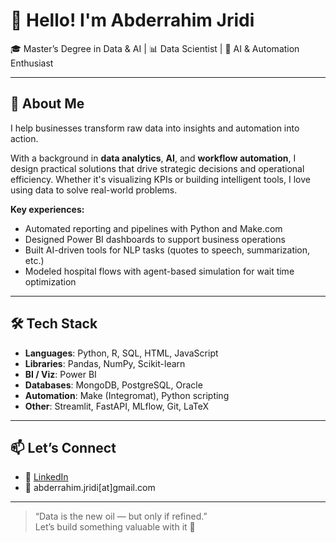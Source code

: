 # 👋 Hello! I'm Abderrahim Jridi

🎓 Master’s Degree in Data & AI | 📊 Data Scientist | 🤖 AI & Automation Enthusiast

---

## 🚀 About Me

I help businesses transform raw data into insights and automation into action.

With a background in **data analytics**, **AI**, and **workflow automation**, I design practical solutions that drive strategic decisions and operational efficiency. Whether it's visualizing KPIs or building intelligent tools, I love using data to solve real-world problems.

**Key experiences:**
- Automated reporting and pipelines with Python and Make.com
- Designed Power BI dashboards to support business operations
- Built AI-driven tools for NLP tasks (quotes to speech, summarization, etc.)
- Modeled hospital flows with agent-based simulation for wait time optimization
---

## 🛠️ Tech Stack

- **Languages**: Python, R, SQL, HTML, JavaScript  
- **Libraries**: Pandas, NumPy, Scikit-learn  
- **BI / Viz**: Power BI  
- **Databases**: MongoDB, PostgreSQL, Oracle  
- **Automation**: Make (Integromat), Python scripting  
- **Other**: Streamlit, FastAPI, MLflow, Git, LaTeX  

---

## 📫 Let’s Connect

- 💼 [LinkedIn](https://www.linkedin.com/in/abderrahim-jridi)  
- 📧 abderrahim.jridi[at]gmail.com  

---

> “Data is the new oil — but only if refined.”  
Let’s build something valuable with it 🚀
